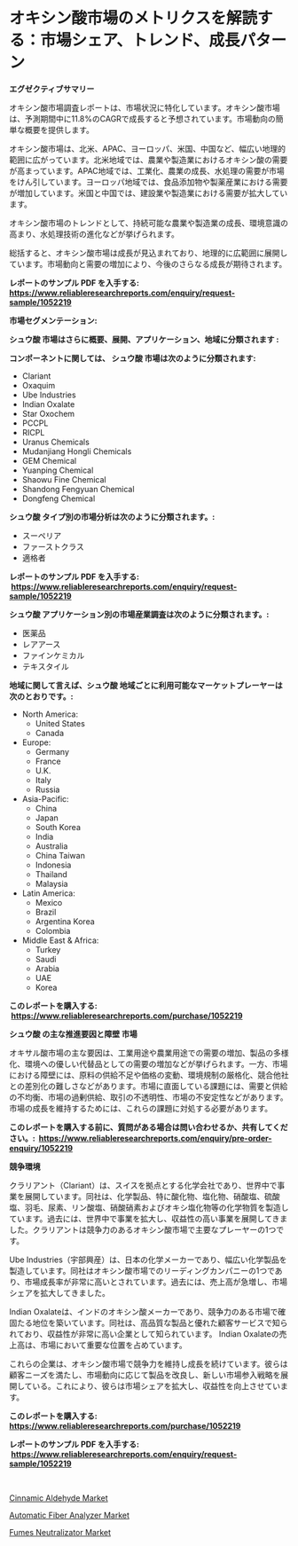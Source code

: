 <p><h1>オキシン酸市場のメトリクスを解読する：市場シェア、トレンド、成長パターン</h1></p><p><strong>エグゼクティブサマリー</strong></p>
<p><p>オキシン酸市場調査レポートは、市場状況に特化しています。オキシン酸市場は、予測期間中に11.8%のCAGRで成長すると予想されています。市場動向の簡単な概要を提供します。</p><p>オキシン酸市場は、北米、APAC、ヨーロッパ、米国、中国など、幅広い地理的範囲に広がっています。北米地域では、農業や製造業におけるオキシン酸の需要が高まっています。APAC地域では、工業化、農業の成長、水処理の需要が市場をけん引しています。ヨーロッパ地域では、食品添加物や製薬産業における需要が増加しています。米国と中国では、建設業や製造業における需要が拡大しています。</p><p>オキシン酸市場のトレンドとして、持続可能な農業や製造業の成長、環境意識の高まり、水処理技術の進化などが挙げられます。</p><p>総括すると、オキシン酸市場は成長が見込まれており、地理的に広範囲に展開しています。市場動向と需要の増加により、今後のさらなる成長が期待されます。</p></p>
<p><strong>レポートのサンプル PDF を入手する: <a href="https://www.reliableresearchreports.com/enquiry/request-sample/1052219">https://www.reliableresearchreports.com/enquiry/request-sample/1052219</a></strong></p>
<p><strong>市場セグメンテーション:</strong></p>
<p><strong> シュウ酸 市場はさらに概要、展開、アプリケーション、地域に分類されます :</strong></p>
<p><strong>コンポーネントに関しては、 シュウ酸 市場は次のように分類されます: &nbsp;</strong></p>
<p><ul><li>Clariant</li><li>Oxaquim</li><li>Ube Industries</li><li>Indian Oxalate</li><li>Star Oxochem</li><li>PCCPL</li><li>RICPL</li><li>Uranus Chemicals</li><li>Mudanjiang Hongli Chemicals</li><li>GEM Chemical</li><li>Yuanping Chemical</li><li>Shaowu Fine Chemical</li><li>Shandong Fengyuan Chemical</li><li>Dongfeng Chemical</li></ul></p>
<p><strong> シュウ酸 タイプ別の市場分析は次のように分類されます。:</strong></p>
<p><ul><li>スーペリア</li><li>ファーストクラス</li><li>適格者</li></ul></p>
<p><strong>レポートのサンプル PDF を入手する: &nbsp;<a href="https://www.reliableresearchreports.com/enquiry/request-sample/1052219">https://www.reliableresearchreports.com/enquiry/request-sample/1052219</a></strong></p>
<p><strong> シュウ酸 アプリケーション別の市場産業調査は次のように分類されます。:</strong></p>
<p><ul><li>医薬品</li><li>レアアース</li><li>ファインケミカル</li><li>テキスタイル</li></ul></p>
<p><strong>地域に関して言えば、シュウ酸 地域ごとに利用可能なマーケットプレーヤーは次のとおりです。:</strong></p>
<p><ul>
    <li>
        North America:
        <ul>
            <li>United States</li>
            <li>Canada</li>
        </ul>
    </li>
    <li>
        Europe:
        <ul>
            <li>Germany</li>
            <li>France</li>
            <li>U.K.</li>
            <li>Italy</li>
            <li>Russia</li>
        </ul>
    </li>
    <li>
        Asia-Pacific:
        <ul>
            <li>China</li>
            <li>Japan</li>
            <li>South Korea</li>
            <li>India</li>
            <li>Australia</li>
            <li>China Taiwan</li>
            <li>Indonesia</li>
            <li>Thailand</li>
            <li>Malaysia</li>
        </ul>
    </li>
    <li>
        Latin America:
        <ul>
            <li>Mexico</li>
            <li>Brazil</li>
            <li>Argentina Korea</li>
            <li>Colombia</li>
        </ul>
    </li>
    <li>
        Middle East & Africa:
        <ul>
            <li>Turkey</li>
            <li>Saudi</li>
            <li>Arabia</li>
            <li>UAE</li>
            <li>Korea</li>
        </ul>
    </li>
    </ul></p>
<p><strong>このレポートを購入する: &nbsp;<a href="https://www.reliableresearchreports.com/purchase/1052219">https://www.reliableresearchreports.com/purchase/1052219</a></strong></p>
<p><strong>シュウ酸 の主な推進要因と障壁 市場</strong></p>
<p><p>オキサル酸市場の主な要因は、工業用途や農業用途での需要の増加、製品の多様化、環境への優しい代替品としての需要の増加などが挙げられます。一方、市場における障壁には、原料の供給不足や価格の変動、環境規制の厳格化、競合他社との差別化の難しさなどがあります。市場に直面している課題には、需要と供給の不均衡、市場の過剰供給、取引の不透明性、市場の不安定性などがあります。市場の成長を維持するためには、これらの課題に対処する必要があります。</p></p>
<p><strong>このレポートを購入する前に、質問がある場合は問い合わせるか、共有してください。:&nbsp; <a href="https://www.reliableresearchreports.com/enquiry/pre-order-enquiry/1052219">https://www.reliableresearchreports.com/enquiry/pre-order-enquiry/1052219</a></strong></p>
<p><strong>競争環境</strong></p>
<p><p>クラリアント（Clariant）は、スイスを拠点とする化学会社であり、世界中で事業を展開しています。同社は、化学製品、特に酸化物、塩化物、硝酸塩、硫酸塩、羽毛、尿素、リン酸塩、硝酸硝素およびオキシ塩化物等の化学物質を製造しています。過去には、世界中で事業を拡大し、収益性の高い事業を展開してきました。クラリアントは競争力のあるオキシン酸市場で主要なプレーヤーの1つです。</p><p>Ube Industries（宇部興産）は、日本の化学メーカーであり、幅広い化学製品を製造しています。同社はオキシン酸市場でのリーディングカンパニーの1つであり、市場成長率が非常に高いとされています。過去には、売上高が急増し、市場シェアを拡大してきました。</p><p>Indian Oxalateは、インドのオキシン酸メーカーであり、競争力のある市場で確固たる地位を築いています。同社は、高品質な製品と優れた顧客サービスで知られており、収益性が非常に高い企業として知られています。 Indian Oxalateの売上高は、市場において重要な位置を占めています。</p><p>これらの企業は、オキシン酸市場で競争力を維持し成長を続けています。彼らは顧客ニーズを満たし、市場動向に応じて製品を改良し、新しい市場参入戦略を展開している。これにより、彼らは市場シェアを拡大し、収益性を向上させています。</p></p>
<p><strong>このレポートを購入する: &nbsp; <a href="https://www.reliableresearchreports.com/purchase/1052219">https://www.reliableresearchreports.com/purchase/1052219</a></strong></p>
<p><strong>レポートのサンプル PDF を入手する: &nbsp;<a href="https://www.reliableresearchreports.com/enquiry/request-sample/1052219">https://www.reliableresearchreports.com/enquiry/request-sample/1052219</a></strong><strong></strong></p>
<p>&nbsp;</p>
<p><p><a href="https://github.com/Hazelklievgspy6vdcsmu106w/Market-Research-Report-List-1/blob/main/cinnamic-aldehyde-market.md">Cinnamic Aldehyde Market</a></p><p><a href="https://view.publitas.com/reportprime-1/automatic-fiber-analyzer-market-size-evaluating-its-market-trends-growth-and-projections-2023-2030/">Automatic Fiber Analyzer Market</a></p><p><a href="https://view.publitas.com/reportprime-1/fumes-neutralizator-market-share-market-new-trends-analysis-report-by-type-by-application-by-end-use-by-region-and-segment-forecasts-2023-2030/">Fumes Neutralizator Market</a></p></p>